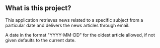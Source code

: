 ## What is this project?

This application retrieves news related to a specific subject from a particular date and delivers the news articles through email.


 A date in the format "YYYY-MM-DD" for the oldest article allowed, if not given defaults to the current date.
